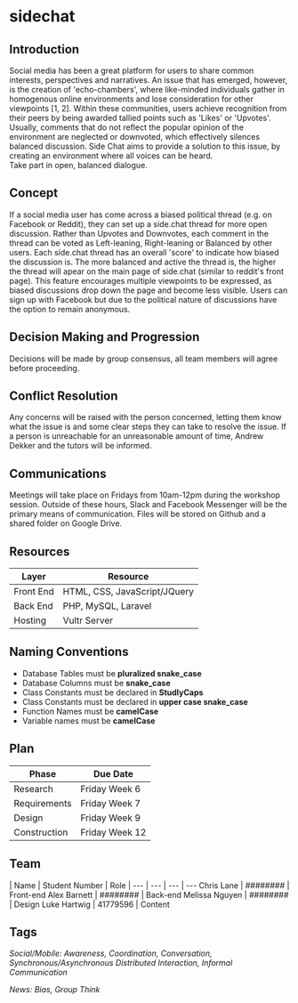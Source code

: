 # sidechat

## Introduction

Social media has been a great platform for users to share common interests, perspectives and narratives. An issue that has emerged, however, is the creation of 'echo-chambers', where like-minded individuals gather in homogenous online environments and lose consideration for other viewpoints [1, 2]. Within these communities, users achieve recognition from their peers by being awarded tallied points such as 'Likes' or 'Upvotes'. Usually, comments that do not reflect the popular opinion of the environment are neglected or downvoted, which effectively silences balanced discussion. Side Chat aims to provide a solution to this issue, by creating an environment where all voices can be heard.  
Take part in open, balanced dialogue.

## Concept

If a social media user has come across a biased political thread (e.g. on Facebook or Reddit), they can set up a side.chat thread for more open discussion. Rather than Upvotes and Downvotes, each comment in the thread can be voted as Left-leaning, Right-leaning or Balanced by other users. Each side.chat thread has an overall 'score' to indicate how biased the discussion is. The more balanced and active the thread is, the higher the thread will apear on the main page of side.chat (similar to reddit's front page). This feature encourages multiple viewpoints to be expressed, as biased discussions drop down the page and become less visible. Users can sign up with Facebook but due to the political nature of discussions have the option to remain anonymous.

## Decision Making and Progression

Decisions will be made by group consensus, all team members will agree before proceeding.

## Conflict Resolution

Any concerns will be raised with the person concerned, letting them know what the issue is and some clear steps they can take to resolve the issue. If a person is unreachable for an unreasonable amount of time, Andrew Dekker and the tutors will be informed.

## Communications

Meetings will take place on Fridays from 10am-12pm during the workshop session. Outside of these hours, Slack and Facebook Messenger will be the primary means of communication. Files will be stored on Github and a shared folder on Google Drive.

## Resources

| Layer | Resource |
--- | ---
Front End | HTML, CSS, JavaScript/JQuery
Back End | PHP, MySQL, Laravel
Hosting | Vultr Server


## Naming Conventions

* Database Tables must be **pluralized snake_case** 
* Database Columns must be **snake_case** 
* Class Constants must be declared in **StudlyCaps** 
* Class Constants must be declared in **upper case snake_case** 
* Function Names must be **camelCase** 
* Variable names must be **camelCase**

## Plan

| Phase | Due Date
--- | --- 
| Research | Friday Week 6
| Requirements | Friday Week 7
| Design | Friday Week 9
| Construction | Friday Week 12

## Team

| Name | Student Number | Role |
--- | --- | --- | ---
Chris Lane | ######## | Front-end
Alex Barnett | ######## | Back-end
Melissa Nguyen | ########	| Design
Luke Hartwig | 41779596 | Content



## Tags
*Social/Mobile: Awareness, Coordination, Conversation, Synchronous/Asynchronous Distributed Interaction, Informal Communication*

*News: Bias, Group Think*

